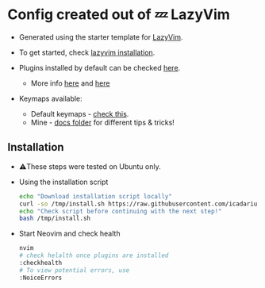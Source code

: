 # Config created out of 💤 LazyVim

* Generated using the starter template for [LazyVim](https://github.com/LazyVim/LazyVim).
* To get started, check [lazyvim installation](https://lazyvim.github.io/installation).

* Plugins installed by default can be checked [here](https://www.lazyvim.org/plugins).
  * More info [here](https://lazy.folke.io/spec) and [here](http://www.lazyvim.org/configuration/plugins)

* Keymaps available:
  * Default keymaps - [check this](https://www.lazyvim.org/keymaps#general).
  * Mine - [docs folder](/docs/Good_to_know.md) for different tips & tricks!

## Installation

* :warning:These steps were tested on Ubuntu only.

* Using the installation script

  ```sh
  echo "Download installation script locally"
  curl -so /tmp/install.sh https://raw.githubusercontent.com/icadariu/nvim/refs/heads/main/scripts/install.sh
  echo "Check script before continuing with the next step!"
  bash /tmp/install.sh
  ```

* Start Neovim and check health

  ```sh
  nvim
  # check helalth once plugins are installed
  :checkhealth
  # To view potential errors, use
  :NoiceErrors
  ```
